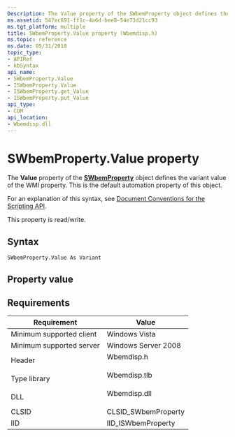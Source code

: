 ```yaml
---
Description: The Value property of the SWbemProperty object defines the variant value of the WMI property. This is the default automation property of this object.
ms.assetid: 547ec691-ff1c-4a6d-bee8-54e73d21cc93
ms.tgt_platform: multiple
title: SWbemProperty.Value property (Wbemdisp.h)
ms.topic: reference
ms.date: 05/31/2018
topic_type: 
- APIRef
- kbSyntax
api_name: 
- SWbemProperty.Value
- ISWbemProperty.Value
- ISWbemProperty.get_Value
- ISWbemProperty.put_Value
api_type: 
- COM
api_location: 
- Wbemdisp.dll
---
```


# SWbemProperty.Value property

The **Value** property of the [**SWbemProperty**](swbemproperty.md) object defines the variant value of the WMI property. This is the default automation property of this object.

For an explanation of this syntax, see [Document Conventions for the Scripting API](document-conventions-for-the-scripting-api.md).

This property is read/write.

## Syntax


```VB
SWbemProperty.Value As Variant
```



## Property value

## Requirements



| Requirement | Value |
|-------------------------------------|-----------------------------------------------------------------------------------------|
| Minimum supported client<br/> | Windows Vista<br/>                                                                |
| Minimum supported server<br/> | Windows Server 2008<br/>                                                          |
| Header<br/>                   | <dl> <dt>Wbemdisp.h</dt> </dl>   |
| Type library<br/>             | <dl> <dt>Wbemdisp.tlb</dt> </dl> |
| DLL<br/>                      | <dl> <dt>Wbemdisp.dll</dt> </dl> |
| CLSID<br/>                    | CLSID\_SWbemProperty<br/>                                                         |
| IID<br/>                      | IID\_ISWbemProperty<br/>                                                          |



 

 




